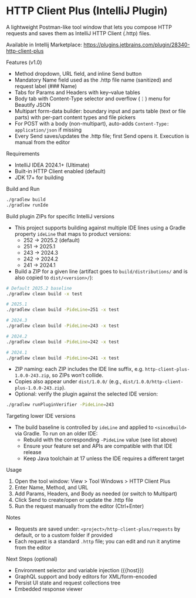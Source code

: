 # HTTP Client Plus (IntelliJ Plugin)

A lightweight Postman-like tool window that lets you compose HTTP requests and saves them as IntelliJ HTTP Client (.http) files.

Available in Intellij Marketplace: https://plugins.jetbrains.com/plugin/28340-http-client-plus

Features (v1.0)
- Method dropdown, URL field, and inline Send button
- Mandatory Name field used as the .http file name (sanitized) and request label (### Name)
- Tabs for Params and Headers with key–value tables
- Body tab with Content-Type selector and overflow (⋮) menu for Beautify JSON
- Multipart form-data builder: boundary input and parts table (text or file parts) with per-part content types and file pickers
- For POST with a body (non-multipart), auto-adds `Content-Type: application/json` if missing
- Every Send saves/updates the .http file; first Send opens it. Execution is manual from the editor

Requirements
- IntelliJ IDEA 2024.1+ (Ultimate)
- Built-in HTTP Client enabled (default)
- JDK 17+ for building

Build and Run
```bash
./gradlew build
./gradlew runIde
```

Build plugin ZIPs for specific IntelliJ versions
- This project supports building against multiple IDE lines using a Gradle property `ideLine` that maps to product versions:
  - 252 → 2025.2 (default)
  - 251 → 2025.1
  - 243 → 2024.3
  - 242 → 2024.2
  - 241 → 2024.1
- Build a ZIP for a given line (artifact goes to `build/distributions/` and is also copied to `dist/<version>/`):
```bash
# Default 2025.2 baseline
./gradlew clean build -x test

# 2025.1
./gradlew clean build -PideLine=251 -x test

# 2024.3
./gradlew clean build -PideLine=243 -x test

# 2024.2
./gradlew clean build -PideLine=242 -x test

# 2024.1
./gradlew clean build -PideLine=241 -x test
```
- ZIP naming: each ZIP includes the IDE line suffix, e.g. `http-client-plus-1.0.0-243.zip`, so ZIPs won’t collide.
- Copies also appear under `dist/1.0.0/` (e.g., `dist/1.0.0/http-client-plus-1.0.0-243.zip`).
- Optional: verify the plugin against the selected IDE version:
```bash
./gradlew runPluginVerifier -PideLine=243
```

Targeting lower IDE versions
- The build baseline is controlled by `ideLine` and applied to `<sinceBuild>` via Gradle. To run on an older IDE:
  - Rebuild with the corresponding `-PideLine` value (see list above)
  - Ensure your feature set and APIs are compatible with that IDE release
  - Keep Java toolchain at 17 unless the IDE requires a different target

Usage
1) Open the tool window: View > Tool Windows > HTTP Client Plus
2) Enter Name, Method, and URL
3) Add Params, Headers, and Body as needed (or switch to Multipart)
4) Click Send to create/open or update the .http file
5) Run the request manually from the editor (Ctrl+Enter)

Notes
- Requests are saved under: `<project>/http-client-plus/requests` by default, or to a custom folder if provided
- Each request is a standard `.http` file; you can edit and run it anytime from the editor

Next Steps (optional)
- Environment selector and variable injection ({{host}})
- GraphQL support and body editors for XML/form-encoded
- Persist UI state and request collections tree
- Embedded response viewer
